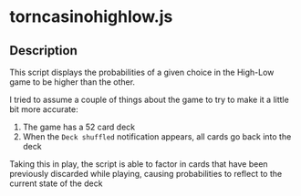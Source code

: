 # torncasinohighlow.js

## Description

This script displays the probabilities of a given choice in the High-Low game to be higher than the other.

I tried to assume a couple of things about the game to try to make it a little bit more accurate:
1. The game has a 52 card deck
1. When the `Deck shuffled` notification appears, all cards go back into the deck

Taking this in play, the script is able to factor in cards that have been previously discarded while playing, causing probabilities to reflect to the current state of the deck
